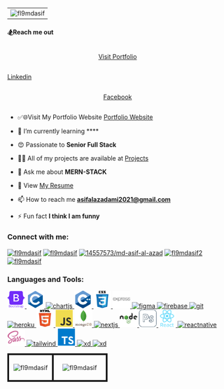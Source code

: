 <table align="center" style="border-collapse: collapse; width: 100%;">
  <tr>
    <td align="center"> 
        <img align="center" src="https://i.ibb.co/yyHszMZ/hero-dev.png" alt="fl9mdasif" style=" width:1600px; height:400px; object-fit:contain;   " />
     </td>
  </tr>
</table>

 
<h4 align="left" style="style="border-bottom: 2px solid #ccc;"> 🏂Reach me out</h3>
<p align="center" style="padding:15px 5px;">
      <a target="_blank" href="/" alt="fl9mdasif">Visit Portfolio</a>
    </p>
       <td align="center" style="padding:15px 5px;">
      <a target="_blank" href="https://www.linkedin.com/in/fl9mdasif" alt="fl9mdasif">Linkedin</a>
    </p>
       <p align="center" style="padding:15px 5px;">
      <a target="_blank" href="https://www.facebook.com/devmdasifofficial" alt="fl9mdasif">Facebook</a>
    </p>



 

- ✅🌐Visit My Portfolio Website [Portfolio Website](https://md-asifs-portfolio.web.app/)

- 🌱 I’m currently learning ****

- 😍 Passionate to **Senior Full Stack**

- 👨‍💻 All of my projects are available at [Projects](https://github.com/fl9mdasif?tab=repositories)

- 💬 Ask me about **MERN-STACK**

- 📝 View [My Resume](https://drive.google.com/file/d/1jjm2I5XuvJkTG2z0_aMkQR63CuGZDJid/view?usp=sharing)

- 📫 How to reach me **asifalazadami2021@gmail.com**

- ⚡ Fun fact **I think I am funny**

<h3 align="left">Connect with me:</h3>
<p align="left">
<a href="https://codepen.io/fl9mdasif" target="blank"><img align="center" src="https://raw.githubusercontent.com/rahuldkjain/github-profile-readme-generator/master/src/images/icons/Social/codepen.svg" alt="fl9mdasif" height="30" width="40" /></a>
<a href="https://linkedin.com/in/fl9mdasif" target="blank"><img align="center" src="https://raw.githubusercontent.com/rahuldkjain/github-profile-readme-generator/master/src/images/icons/Social/linked-in-alt.svg" alt="fl9mdasif" height="30" width="40" /></a>
<a href="https://stackoverflow.com/users/14557573/md-asif-al-azad" target="blank"><img align="center" src="https://raw.githubusercontent.com/rahuldkjain/github-profile-readme-generator/master/src/images/icons/Social/stack-overflow.svg" alt="14557573/md-asif-al-azad" height="30" width="40" /></a>
<a href="https://fb.com/fl9mdasif2" target="blank"><img align="center" src="https://raw.githubusercontent.com/rahuldkjain/github-profile-readme-generator/master/src/images/icons/Social/facebook.svg" alt="fl9mdasif2" height="30" width="40" /></a>
<a href="https://www.hackerrank.com/fl9mdasif" target="blank"><img align="center" src="https://raw.githubusercontent.com/rahuldkjain/github-profile-readme-generator/master/src/images/icons/Social/hackerrank.svg" alt="fl9mdasif" height="30" width="40" /></a>
</p>

<h3 align="left">Languages and Tools:</h3>
<p align="left"> <a href="https://getbootstrap.com" target="_blank" rel="noreferrer"> <img src="https://raw.githubusercontent.com/devicons/devicon/master/icons/bootstrap/bootstrap-plain-wordmark.svg" alt="bootstrap" width="40" height="40"/> </a> <a href="https://www.cprogramming.com/" target="_blank" rel="noreferrer"> <img src="https://raw.githubusercontent.com/devicons/devicon/master/icons/c/c-original.svg" alt="c" width="40" height="40"/> </a> <a href="https://www.chartjs.org" target="_blank" rel="noreferrer"> <img src="https://www.chartjs.org/media/logo-title.svg" alt="chartjs" width="40" height="40"/> </a> <a href="https://www.w3schools.com/cpp/" target="_blank" rel="noreferrer"> <img src="https://raw.githubusercontent.com/devicons/devicon/master/icons/cplusplus/cplusplus-original.svg" alt="cplusplus" width="40" height="40"/> </a> <a href="https://www.w3schools.com/css/" target="_blank" rel="noreferrer"> <img src="https://raw.githubusercontent.com/devicons/devicon/master/icons/css3/css3-original-wordmark.svg" alt="css3" width="40" height="40"/> </a> <a href="https://expressjs.com" target="_blank" rel="noreferrer"> <img src="https://raw.githubusercontent.com/devicons/devicon/master/icons/express/express-original-wordmark.svg" alt="express" width="40" height="40"/> </a> <a href="https://www.figma.com/" target="_blank" rel="noreferrer"> <img src="https://www.vectorlogo.zone/logos/figma/figma-icon.svg" alt="figma" width="40" height="40"/> </a> <a href="https://firebase.google.com/" target="_blank" rel="noreferrer"> <img src="https://www.vectorlogo.zone/logos/firebase/firebase-icon.svg" alt="firebase" width="40" height="40"/> </a> <a href="https://git-scm.com/" target="_blank" rel="noreferrer"> <img src="https://www.vectorlogo.zone/logos/git-scm/git-scm-icon.svg" alt="git" width="40" height="40"/> </a>  <a href="https://heroku.com" target="_blank" rel="noreferrer"> <img src="https://www.vectorlogo.zone/logos/heroku/heroku-icon.svg" alt="heroku" width="40" height="40"/> </a> <a href="https://www.w3.org/html/" target="_blank" rel="noreferrer"> <img src="https://raw.githubusercontent.com/devicons/devicon/master/icons/html5/html5-original-wordmark.svg" alt="html5" width="40" height="40"/> </a> <a href="https://developer.mozilla.org/en-US/docs/Web/JavaScript" target="_blank" rel="noreferrer"> <img src="https://raw.githubusercontent.com/devicons/devicon/master/icons/javascript/javascript-original.svg" alt="javascript" width="40" height="40"/> </a> <a href="https://www.mongodb.com/" target="_blank" rel="noreferrer"> <img src="https://raw.githubusercontent.com/devicons/devicon/master/icons/mongodb/mongodb-original-wordmark.svg" alt="mongodb" width="40" height="40"/> </a> <a href="https://nextjs.org/" target="_blank" rel="noreferrer"> <img src="https://cdn.worldvectorlogo.com/logos/nextjs-2.svg" alt="nextjs" width="40" height="40"/> </a> <a href="https://nodejs.org" target="_blank" rel="noreferrer"> <img src="https://raw.githubusercontent.com/devicons/devicon/master/icons/nodejs/nodejs-original-wordmark.svg" alt="nodejs" width="40" height="40"/> </a> <a href="https://www.photoshop.com/en" target="_blank" rel="noreferrer"> <img src="https://raw.githubusercontent.com/devicons/devicon/master/icons/photoshop/photoshop-line.svg" alt="photoshop" width="40" height="40"/> </a> <a href="https://reactjs.org/" target="_blank" rel="noreferrer"> <img src="https://raw.githubusercontent.com/devicons/devicon/master/icons/react/react-original-wordmark.svg" alt="react" width="40" height="40"/> </a> <a href="https://reactnative.dev/" target="_blank" rel="noreferrer"> <img src="https://reactnative.dev/img/header_logo.svg" alt="reactnative" width="40" height="40"/> </a> <a href="https://sass-lang.com" target="_blank" rel="noreferrer"> <img src="https://raw.githubusercontent.com/devicons/devicon/master/icons/sass/sass-original.svg" alt="sass" width="40" height="40"/> </a> <a href="https://tailwindcss.com/" target="_blank" rel="noreferrer"> <img src="https://www.vectorlogo.zone/logos/tailwindcss/tailwindcss-icon.svg" alt="tailwind" width="40" height="40"/> </a> <a href="https://www.typescriptlang.org/" target="_blank" rel="noreferrer"> <img src="https://raw.githubusercontent.com/devicons/devicon/master/icons/typescript/typescript-original.svg" alt="typescript" width="40" height="40"/> </a> <a href="https://www.adobe.com/products/xd.html" target="_blank" rel="noreferrer"> <img src="https://cdn.worldvectorlogo.com/logos/adobe-xd.svg" alt="xd" width="40" height="40"/> </a> 
<a href="https://redux.js.org/" target="_blank" rel="noreferrer"> <img src="https://img.icons8.com/color/480/redux.png" alt="xd" width="40" height="40"/> </a></p>
<table align="center" style="border-collapse: collapse; width: 100%;">
  <tr>
    <td align="center" style="padding: 10px; border: 4px solid; border-image: url('https://raw.githubusercontent.com/your-username/your-repo/main/gradient-border.png') 30; border-image-width: 10px; border-radius: 10px;">
      <img src="https://github-readme-stats.vercel.app/api/top-langs?username=fl9mdasif&show_icons=true&locale=en&layout=compact" alt="fl9mdasif" />
    </td>
    <td align="center" style="padding: 10px; border: 4px solid; border-image: url('https://raw.githubusercontent.com/your-username/your-repo/main/gradient-border.png') 30; border-image-width: 10px; border-radius: 10px;"> 
  <img align="center" src="https://github-readme-streak-stats.herokuapp.com/?user=fl9mdasif&" alt="fl9mdasif" style="background: url('https://your-hosted-gradient-image-url'); padding: 10px; border-radius: 5px;" />
    </td>
  </tr>
</table>


   

